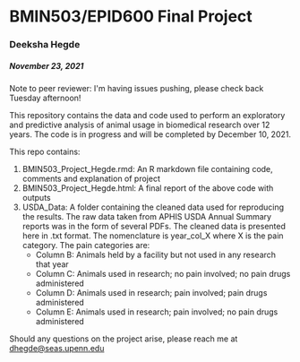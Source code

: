 # BMIN503/EPID600 Final Project

### Deeksha Hegde
##### November 23, 2021

Note to peer reviewer: I'm having issues pushing, please check back Tuesday afternoon!

This repository contains the data and code used to perform an exploratory and predictive analysis of animal usage in biomedical research over 12 years. The code is in progress and will be completed by December 10, 2021.

This repo contains:
1. BMIN503_Project_Hegde.rmd: An R markdown file containing code, comments and explanation of project
2. BMIN503_Project_Hegde.html: A final report of the above code with outputs
3. USDA_Data: A folder containing the cleaned data used for reproducing the results. The raw data taken from APHIS USDA Annual Summary reports was in the form of several PDFs. The cleaned data is presented here in .txt format. The nomenclature is year_col_X where X is the pain category. The pain categories are:
    - Column B: Animals held by a facility but not used in any research that year
    - Column C: Animals used in research; no pain involved; no pain drugs administered
    - Column D: Animals used in research; pain involved; pain drugs administered
    - Column E: Animals used in research; pain involved; no pain drugs administered

Should any questions on the project arise, please reach me at dhegde@seas.upenn.edu

